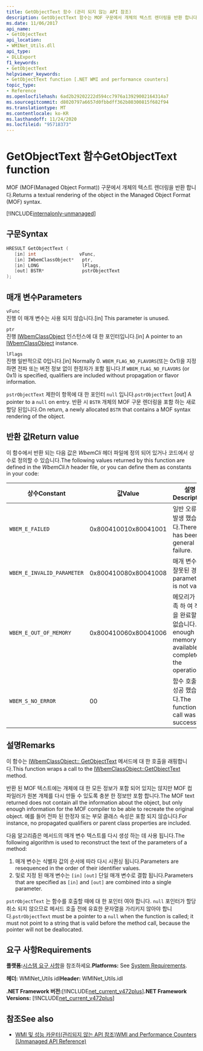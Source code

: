 ```yaml
---
title: GetObjectText 함수 (관리 되지 않는 API 참조)
description: GetObjectText 함수는 MOF 구문에서 개체의 텍스트 렌더링을 반환 합니다.
ms.date: 11/06/2017
api_name:
- GetObjectText
api_location:
- WMINet_Utils.dll
api_type:
- DLLExport
f1_keywords:
- GetObjectText
helpviewer_keywords:
- GetObjectText function [.NET WMI and performance counters]
topic_type:
- Reference
ms.openlocfilehash: 6ad2b29202222d594cc7976a13929002164314a7
ms.sourcegitcommit: d8020797a6657d0fbbdff362b80300815f682f94
ms.translationtype: MT
ms.contentlocale: ko-KR
ms.lasthandoff: 11/24/2020
ms.locfileid: "95718373"
---
```

# <a name="getobjecttext-function"></a><span data-ttu-id="031cd-103">GetObjectText 함수</span><span class="sxs-lookup"><span data-stu-id="031cd-103">GetObjectText function</span></span>

<span data-ttu-id="031cd-104">MOF (MOF(Managed Object Format)) 구문에서 개체의 텍스트 렌더링을 반환 합니다.</span><span class="sxs-lookup"><span data-stu-id="031cd-104">Returns a textual rendering of the object in the Managed Object Format (MOF) syntax.</span></span>

[!INCLUDE[internalonly-unmanaged](../../../../includes/internalonly-unmanaged.md)]

## <a name="syntax"></a><span data-ttu-id="031cd-105">구문</span><span class="sxs-lookup"><span data-stu-id="031cd-105">Syntax</span></span>  
  
```cpp  
HRESULT GetObjectText (
   [in] int                vFunc,
   [in] IWbemClassObject*   ptr,
   [in] LONG                lFlags,
   [out] BSTR*              pstrObjectText
);
```  

## <a name="parameters"></a><span data-ttu-id="031cd-106">매개 변수</span><span class="sxs-lookup"><span data-stu-id="031cd-106">Parameters</span></span>

`vFunc`  
<span data-ttu-id="031cd-107">진행 이 매개 변수는 사용 되지 않습니다.</span><span class="sxs-lookup"><span data-stu-id="031cd-107">[in] This parameter is unused.</span></span>

`ptr`  
<span data-ttu-id="031cd-108">진행 [IWbemClassObject](/windows/desktop/api/wbemcli/nn-wbemcli-iwbemclassobject) 인스턴스에 대 한 포인터입니다.</span><span class="sxs-lookup"><span data-stu-id="031cd-108">[in] A pointer to an [IWbemClassObject](/windows/desktop/api/wbemcli/nn-wbemcli-iwbemclassobject) instance.</span></span>

`lFlags`  
<span data-ttu-id="031cd-109">진행 일반적으로 0입니다.</span><span class="sxs-lookup"><span data-stu-id="031cd-109">[in] Normally 0.</span></span> <span data-ttu-id="031cd-110">`WBEM_FLAG_NO_FLAVORS`(또는 0x1)을 지정 하면 전파 또는 버전 정보 없이 한정자가 포함 됩니다.</span><span class="sxs-lookup"><span data-stu-id="031cd-110">If `WBEM_FLAG_NO_FLAVORS` (or 0x1) is specified, qualifiers are included without propagation or flavor information.</span></span>

<span data-ttu-id="031cd-111">`pstrObjectText` 제한이 항목에 대 한 포인터 `null` 입니다.</span><span class="sxs-lookup"><span data-stu-id="031cd-111">`pstrObjectText` [out] A pointer to a `null` on entry.</span></span> <span data-ttu-id="031cd-112">반환 시 `BSTR` 개체의 MOF 구문 렌더링을 포함 하는 새로 할당 된입니다.</span><span class="sxs-lookup"><span data-stu-id="031cd-112">On return, a newly allocated `BSTR` that contains a MOF syntax rendering of the object.</span></span>  

## <a name="return-value"></a><span data-ttu-id="031cd-113">반환 값</span><span class="sxs-lookup"><span data-stu-id="031cd-113">Return value</span></span>

<span data-ttu-id="031cd-114">이 함수에서 반환 되는 다음 값은 *WbemCli* 헤더 파일에 정의 되어 있거나 코드에서 상수로 정의할 수 있습니다.</span><span class="sxs-lookup"><span data-stu-id="031cd-114">The following values returned by this function are defined in the *WbemCli.h* header file, or you can define them as constants in your code:</span></span>

|<span data-ttu-id="031cd-115">상수</span><span class="sxs-lookup"><span data-stu-id="031cd-115">Constant</span></span>  |<span data-ttu-id="031cd-116">값</span><span class="sxs-lookup"><span data-stu-id="031cd-116">Value</span></span>  |<span data-ttu-id="031cd-117">설명</span><span class="sxs-lookup"><span data-stu-id="031cd-117">Description</span></span>  |
|---------|---------|---------|
|`WBEM_E_FAILED` | <span data-ttu-id="031cd-118">0x80041001</span><span class="sxs-lookup"><span data-stu-id="031cd-118">0x80041001</span></span> | <span data-ttu-id="031cd-119">일반 오류가 발생 했습니다.</span><span class="sxs-lookup"><span data-stu-id="031cd-119">There has been a general failure.</span></span> |
|`WBEM_E_INVALID_PARAMETER` | <span data-ttu-id="031cd-120">0x80041008</span><span class="sxs-lookup"><span data-stu-id="031cd-120">0x80041008</span></span> | <span data-ttu-id="031cd-121">매개 변수가 잘못된 경우</span><span class="sxs-lookup"><span data-stu-id="031cd-121">A parameter is not valid.</span></span> |
|`WBEM_E_OUT_OF_MEMORY` | <span data-ttu-id="031cd-122">0x80041006</span><span class="sxs-lookup"><span data-stu-id="031cd-122">0x80041006</span></span> | <span data-ttu-id="031cd-123">메모리가 부족 하 여 작업을 완료할 수 없습니다.</span><span class="sxs-lookup"><span data-stu-id="031cd-123">Not enough memory is available to complete the operation.</span></span> |
|`WBEM_S_NO_ERROR` | <span data-ttu-id="031cd-124">0</span><span class="sxs-lookup"><span data-stu-id="031cd-124">0</span></span> | <span data-ttu-id="031cd-125">함수 호출에 성공 했습니다.</span><span class="sxs-lookup"><span data-stu-id="031cd-125">The function call was successful.</span></span>  |
  
## <a name="remarks"></a><span data-ttu-id="031cd-126">설명</span><span class="sxs-lookup"><span data-stu-id="031cd-126">Remarks</span></span>

<span data-ttu-id="031cd-127">이 함수는 [IWbemClassObject:: GetObjectText](/windows/desktop/api/wbemcli/nf-wbemcli-iwbemclassobject-getobjecttext) 메서드에 대 한 호출을 래핑합니다.</span><span class="sxs-lookup"><span data-stu-id="031cd-127">This function wraps a call to the [IWbemClassObject::GetObjectText](/windows/desktop/api/wbemcli/nf-wbemcli-iwbemclassobject-getobjecttext) method.</span></span>

<span data-ttu-id="031cd-128">반환 된 MOF 텍스트에는 개체에 대 한 모든 정보가 포함 되어 있지는 않지만 MOF 컴파일러가 원본 개체를 다시 만들 수 있도록 충분 한 정보만 포함 합니다.</span><span class="sxs-lookup"><span data-stu-id="031cd-128">The MOF text returned does not contain all the information about the object, but only enough information for the MOF compiler to be able to recreate the original object.</span></span> <span data-ttu-id="031cd-129">예를 들어 전파 된 한정자 또는 부모 클래스 속성은 포함 되지 않습니다.</span><span class="sxs-lookup"><span data-stu-id="031cd-129">For instance, no propagated qualifiers or parent class properties are included.</span></span>

<span data-ttu-id="031cd-130">다음 알고리즘은 메서드의 매개 변수 텍스트를 다시 생성 하는 데 사용 됩니다.</span><span class="sxs-lookup"><span data-stu-id="031cd-130">The following algorithm is used to reconstruct the text of the parameters of a method:</span></span>

1. <span data-ttu-id="031cd-131">매개 변수는 식별자 값의 순서에 따라 다시 시퀀싱 됩니다.</span><span class="sxs-lookup"><span data-stu-id="031cd-131">Parameters are resequenced in the order of their identifier values.</span></span>
1. <span data-ttu-id="031cd-132">및로 지정 된 매개 변수는 `[in]` `[out]` 단일 매개 변수로 결합 됩니다.</span><span class="sxs-lookup"><span data-stu-id="031cd-132">Parameters that are specified as `[in]` and `[out]` are combined into a single parameter.</span></span>

<span data-ttu-id="031cd-133">`pstrObjectText` 는 함수를 호출할 때에 대 한 포인터 여야 합니다. `null` 포인터가 할당 취소 되지 않으므로 메서드 호출 전에 유효한 문자열을 가리키지 않아야 합니다.</span><span class="sxs-lookup"><span data-stu-id="031cd-133">`pstrObjectText` must be a pointer to a `null` when the function is called; it must not point to a string that is valid before the method call, because the pointer will not be deallocated.</span></span>

## <a name="requirements"></a><span data-ttu-id="031cd-134">요구 사항</span><span class="sxs-lookup"><span data-stu-id="031cd-134">Requirements</span></span>  

<span data-ttu-id="031cd-135">**플랫폼:**[시스템 요구 사항](../../get-started/system-requirements.md)을 참조하세요.</span><span class="sxs-lookup"><span data-stu-id="031cd-135">**Platforms:** See [System Requirements](../../get-started/system-requirements.md).</span></span>  
  
 <span data-ttu-id="031cd-136">**헤더:** WMINet_Utils idl</span><span class="sxs-lookup"><span data-stu-id="031cd-136">**Header:** WMINet_Utils.idl</span></span>  
  
 <span data-ttu-id="031cd-137">**.NET Framework 버전:**[!INCLUDE[net_current_v472plus](../../../../includes/net-current-v472plus.md)]</span><span class="sxs-lookup"><span data-stu-id="031cd-137">**.NET Framework Versions:** [!INCLUDE[net_current_v472plus](../../../../includes/net-current-v472plus.md)]</span></span>  
  
## <a name="see-also"></a><span data-ttu-id="031cd-138">참조</span><span class="sxs-lookup"><span data-stu-id="031cd-138">See also</span></span>

- [<span data-ttu-id="031cd-139">WMI 및 성능 카운터(관리되지 않는 API 참조)</span><span class="sxs-lookup"><span data-stu-id="031cd-139">WMI and Performance Counters (Unmanaged API Reference)</span></span>](index.md)
